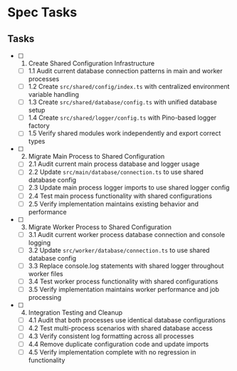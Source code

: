 # Spec Tasks

## Tasks

- [ ] 1. Create Shared Configuration Infrastructure
  - [ ] 1.1 Audit current database connection patterns in main and worker processes
  - [ ] 1.2 Create `src/shared/config/index.ts` with centralized environment variable handling
  - [ ] 1.3 Create `src/shared/database/config.ts` with unified database setup
  - [ ] 1.4 Create `src/shared/logger/config.ts` with Pino-based logger factory
  - [ ] 1.5 Verify shared modules work independently and export correct types

- [ ] 2. Migrate Main Process to Shared Configuration
  - [ ] 2.1 Audit current main process database and logger usage
  - [ ] 2.2 Update `src/main/database/connection.ts` to use shared database config
  - [ ] 2.3 Update main process logger imports to use shared logger config
  - [ ] 2.4 Test main process functionality with shared configurations
  - [ ] 2.5 Verify implementation maintains existing behavior and performance

- [ ] 3. Migrate Worker Process to Shared Configuration
  - [ ] 3.1 Audit current worker process database connection and console logging
  - [ ] 3.2 Update `src/worker/database/connection.ts` to use shared database config
  - [ ] 3.3 Replace console.log statements with shared logger throughout worker files
  - [ ] 3.4 Test worker process functionality with shared configurations
  - [ ] 3.5 Verify implementation maintains worker performance and job processing

- [ ] 4. Integration Testing and Cleanup
  - [ ] 4.1 Audit that both processes use identical database configurations
  - [ ] 4.2 Test multi-process scenarios with shared database access
  - [ ] 4.3 Verify consistent log formatting across all processes
  - [ ] 4.4 Remove duplicate configuration code and update imports
  - [ ] 4.5 Verify implementation complete with no regression in functionality